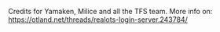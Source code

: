 Credits for Yamaken, Milice and all the TFS team.
More info on: https://otland.net/threads/realots-login-server.243784/
